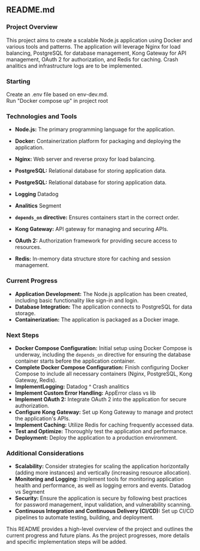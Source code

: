 ## README.md

### Project Overview

This project aims to create a scalable Node.js application using Docker and various tools and patterns. The application will leverage Nginx for load balancing, PostgreSQL for database management, Kong Gateway for API management, OAuth 2 for authorization, and Redis for caching. Crash analitics and infrastructure logs are to be implemented.

### Starting
Create an .env file based on env-dev.md.<br>
Run "Docker compose up" in project root


### Technologies and Tools

* **Node.js:** The primary programming language for the application.
* **Docker:** Containerization platform for packaging and deploying the application.
* **Nginx:** Web server and reverse proxy for load balancing.
* **PostgreSQL:** Relational database for storing application data.
* **PostgreSQL:** Relational database for storing application data.
* **Logging** Datadog
* **Analitics** Segment

* **`depends_on` directive:** Ensures containers start in the correct order.
* **Kong Gateway:** API gateway for managing and securing APIs.
* **OAuth 2:** Authorization framework for providing secure access to resources.
* **Redis:** In-memory data structure store for caching and session management.

### Current Progress

* **Application Development:** The Node.js application has been created, including basic functionality like sign-in and login.
* **Database Integration:** The application connects to PostgreSQL for data storage.
* **Containerization:** The application is packaged as a Docker image.


### Next Steps

* **Docker Compose Configuration:** Initial setup using Docker Compose is underway, including the `depends_on` directive for ensuring the database container starts before the application container.
* **Complete Docker Compose Configuration:** Finish configuring Docker Compose to include all necessary containers (Nginx, PostgreSQL, Kong Gateway, Redis).
* **ImplementLogging:** Datadog ^ Crash analitics
* **Implement Custom Error Handling:** AppError class vs lib
* **Implement OAuth 2:** Integrate OAuth 2 into the application for secure authorization.
* **Configure Kong Gateway:** Set up Kong Gateway to manage and protect the application's APIs.
* **Implement Caching:** Utilize Redis for caching frequently accessed data.
* **Test and Optimize:** Thoroughly test the application and performance.
* **Deployment:** Deploy the application to a production environment.

### Additional Considerations

* **Scalability:** Consider strategies for scaling the application horizontally (adding more instances) and vertically (increasing resource allocation).
* **Monitoring and Logging:** Implement tools for monitoring application health and performance, as well as logging errors and events. Datadog vs Segment
* **Security:** Ensure the application is secure by following best practices for password management, input validation, and vulnerability scanning.
* **Continuous Integration and Continuous Delivery (CI/CD):** Set up CI/CD pipelines to automate testing, building, and deployment.

This README provides a high-level overview of the project and outlines the current progress and future plans. As the project progresses, more details and specific implementation steps will be added.
